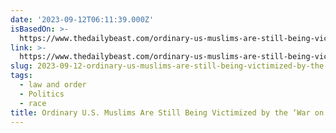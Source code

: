 ```yaml
---
date: '2023-09-12T06:11:39.000Z'
isBasedOn: >-
  https://www.thedailybeast.com/ordinary-us-muslims-are-still-being-victimized-by-the-war-on-terror
link: >-
  https://www.thedailybeast.com/ordinary-us-muslims-are-still-being-victimized-by-the-war-on-terror
slug: 2023-09-12-ordinary-us-muslims-are-still-being-victimized-by-the-war-on-terror
tags:
  - law and order
  - Politics
  - race
title: Ordinary U.S. Muslims Are Still Being Victimized by the ‘War on Terror’
---
```


